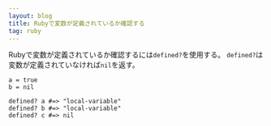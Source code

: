 ```yaml
---
layout: blog
title: Rubyで変数が定義されているか確認する
tag: ruby
---
```




Rubyで変数が定義されているか確認するには`defined?`を使用する。
`defined?`は変数が定義されていなければ`nil`を返す。

~~~~
a = true
b = nil

defined? a #=> "local-variable"
defined? b #=> "local-variable"
defined? c #=> nil
~~~~
